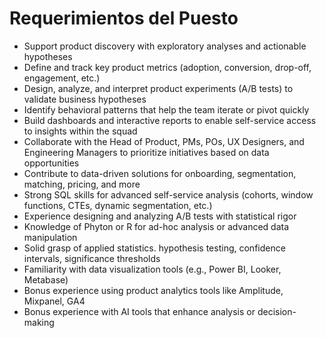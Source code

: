 # Requerimientos del Puesto

- Support product discovery with exploratory analyses and actionable hypotheses
- Define and track key product metrics (adoption, conversion, drop-off, engagement, etc.)
- Design, analyze, and interpret product experiments (A/B tests) to validate business hypotheses
- Identify behavioral patterns that help the team iterate or pivot quickly
- Build dashboards and interactive reports to enable self-service access to insights within the squad
- Collaborate with the Head of Product, PMs, POs, UX Designers, and Engineering Managers to prioritize initiatives based on data opportunities
- Contribute to data-driven solutions for onboarding, segmentation, matching, pricing, and more
- Strong SQL skills for advanced self-service analysis (cohorts, window functions, CTEs, dynamic segmentation, etc.)
- Experience designing and analyzing A/B tests with statistical rigor
- Knowledge of Phyton or R for ad-hoc analysis or advanced data manipulation
- Solid grasp of applied statistics. hypothesis testing, confidence intervals, significance thresholds
- Familiarity with data visualization tools (e.g., Power BI, Looker, Metabase)
- Bonus experience using product analytics tools like Amplitude, Mixpanel, GA4
- Bonus experience with AI tools that enhance analysis or decision-making

